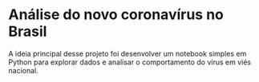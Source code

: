 # Análise do novo coronavírus no Brasil

A ideia principal desse projeto foi desenvolver um notebook simples em Python para explorar dados e analisar o comportamento do vírus em viés nacional.
